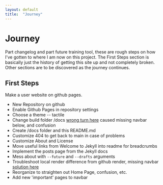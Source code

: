 ```yaml
---
layout: default
title:  "Journey"
---
```


# Journey
Part changelog and part future training tool, these are rough steps on how I've gotten to where I am now on this project. The First Steps section is basically just the history of getting this site up and not completely broken. Other sections are to be discovered as the journey continues.

## First Steps
Make a user website on github pages.
* New Repository on github
* Enable Github Pages in repository settings
* Choose a theme -- tactile
* Change build folder /docs [wrong turn here](/github-pages-types) caused missing navbar below, and confusion
* Create /docs folder and this README.md
* Customize 404 to get back to main in case of problems
* Customize About and License
* Move useful links from Welcome to Jekyll into readme for breadcrumbs
* Implement the posts page from the Jekyll docs
* Mess about with ```--future``` and ```--drafts``` arguments
* Troubleshoot local render difference from github render, missing navbar [solution here](/github-pages-types)
* Reorganize to straighten out Home Page, confusion, etc.
* Add new 'important' pages to navbar

